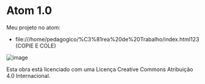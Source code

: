 # Atom 1.0
Meu projeto no atom:

- file:///home/pedagogico/%C3%81rea%20de%20Trabalho/index.html123 (COPIE E COLE)

![image](https://github.com/moonyschild/Atom/assets/140523603/6d06bc5d-5ffd-4869-8123-e2a901045e3e)

Esta obra está licenciado com uma Licença Creative Commons Atribuição 4.0 Internacional.
